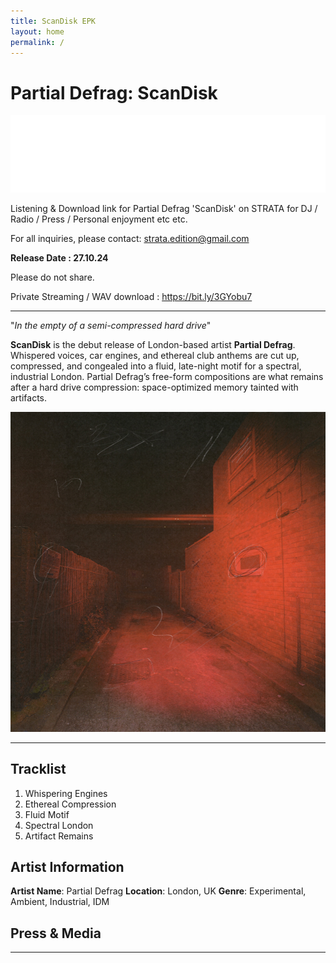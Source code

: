 ```yaml
---
title: ScanDisk EPK
layout: home
permalink: /
---
```


# Partial Defrag: ScanDisk


<img src="logo.png" alt="Strata Logo" class="centered-image">

Listening & Download link for Partial Defrag 'ScanDisk' on STRATA for DJ / Radio / Press / Personal enjoyment etc etc.

For all inquiries, please contact: strata.edition@gmail.com

**Release Date : 27.10.24**

Please do not share. 
 
Private Streaming / WAV download : https://bit.ly/3GYobu7

---

"*In the empty of a semi-compressed hard drive*"

**ScanDisk** is the debut release of London-based artist **Partial Defrag**. Whispered voices, car engines, and ethereal club anthems are cut up, compressed, and congealed into a fluid, late-night motif for a spectral, industrial London. Partial Defrag’s free-form compositions are what remains after a hard drive compression: space-optimized memory tainted with artifacts.

<img src="cover.jpg" alt="ScanDisk Cover" class="centered-image">

---

## Tracklist

1. Whispering Engines
2. Ethereal Compression
3. Fluid Motif
4. Spectral London
5. Artifact Remains


## Artist Information

**Artist Name**: Partial Defrag
**Location**: London, UK
**Genre**: Experimental, Ambient, Industrial, IDM


## Press & Media



---
